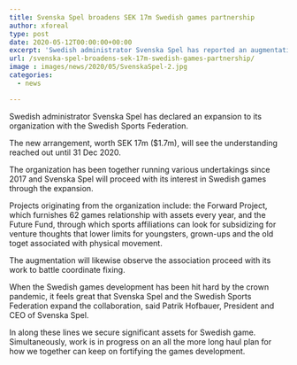 ```yaml
---
title: Svenska Spel broadens SEK 17m Swedish games partnership
author: xforeal 
type: post
date: 2020-05-12T00:00:00+00:00
excerpt: 'Swedish administrator Svenska Spel has reported an augmentation to its association with the Swedish Sports Federation '
url: /svenska-spel-broadens-sek-17m-swedish-games-partnership/
image : images/news/2020/05/SvenskaSpel-2.jpg
categories:
  - news

---
```

Swedish administrator Svenska Spel has declared an expansion to its organization with the Swedish Sports Federation. 

The new arrangement, worth SEK 17m ($1.7m), will see the understanding reached out until 31 Dec 2020. 

The organization has been together running various undertakings since 2017 and Svenska Spel will proceed with its interest in Swedish games through the expansion. 

Projects originating from the organization include: the Forward Project, which furnishes 62 games relationship with assets every year, and the Future Fund, through which sports affiliations can look for subsidizing for venture thoughts that lower limits for youngsters, grown-ups and the old toget associated with physical movement. 

The augmentation will likewise observe the association proceed with its work to battle coordinate fixing. 

When the Swedish games development has been hit hard by the crown pandemic, it feels great that Svenska Spel and the Swedish Sports Federation expand the collaboration, said Patrik Hofbauer, President and CEO of Svenska Spel. 

In along these lines we secure significant assets for Swedish game. Simultaneously, work is in progress on an all the more long haul plan for how we together can keep on fortifying the games development.